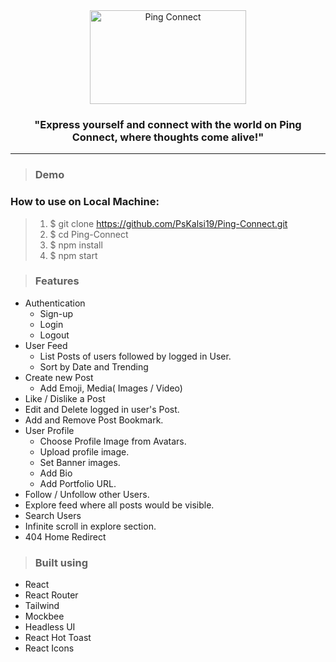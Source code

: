 <div align="center">

<img style="text-align:center" src="https://res.cloudinary.com/dkay6uocg/image/upload/v1688300852/logo-no-background_phu1yy.png" alt="Ping Connect" height=150 width=250>

### "Express yourself and connect with the world on Ping Connect, where thoughts come alive!"

</div>


----------------

> ### Demo
>  


### How to use on Local Machine:

> 1. $  git clone https://github.com/PsKalsi19/Ping-Connect.git
> 2. $  cd Ping-Connect
> 3. $  npm install
> 4. $ npm start

> ### Features
* Authentication
  * Sign-up
  * Login
  * Logout
* User Feed
  * List Posts of users followed by logged in User.
  * Sort by Date and Trending
* Create new Post
  * Add Emoji, Media( Images / Video)
* Like / Dislike a Post
* Edit and Delete logged in user's Post.
* Add and Remove Post Bookmark.
* User Profile
  * Choose Profile Image from Avatars.
  * Upload profile image.
  * Set Banner images.
  * Add Bio
  * Add Portfolio URL.
* Follow / Unfollow other Users.
* Explore feed where all posts would be visible.
* Search Users
* Infinite scroll in explore section.
* 404 Home Redirect

> ### Built using
* React
* React Router
* Tailwind
* Mockbee
* Headless UI
* React Hot Toast
* React Icons
